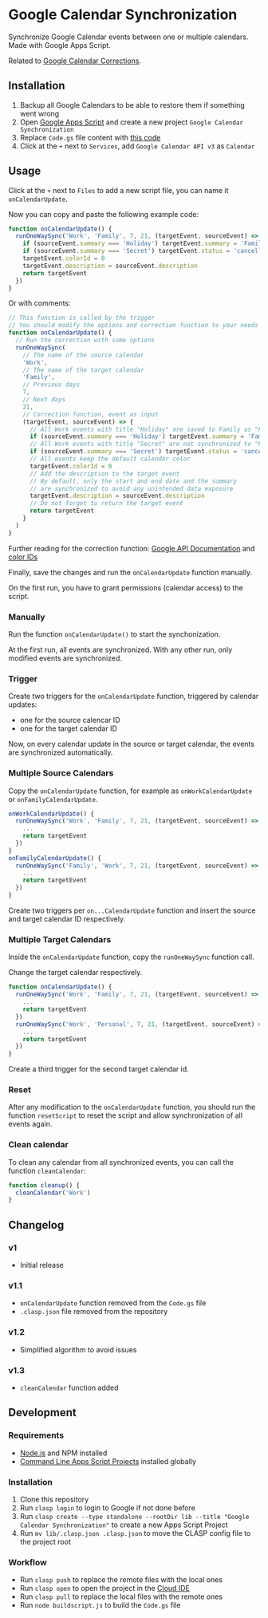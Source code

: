 # Google Calendar Synchronization

Synchronize Google Calendar events between one or multiple calendars. Made with Google Apps Script.

Related to [Google Calendar Corrections](https://github.com/scriptPilot/google-calendar-correction).

## Installation

1. Backup all Google Calendars to be able to restore them if something went wrong
2. Open [Google Apps Script](https://script.google.com/) and create a new project `Google Calendar Synchronization`
3. Replace `Code.gs` file content with [this code](dist/Code.gs)
4. Click at the `+` next to `Services`, add `Google Calendar API v3` as `Calendar`

## Usage

Click at the `+` next to `Files` to add a new script file, you can name it `onCalendarUpdate`.

Now you can copy and paste the following example code:

```js
function onCalendarUpdate() {
  runOneWaySync('Work', 'Family', 7, 21, (targetEvent, sourceEvent) => {     
    if (sourceEvent.summary === 'Holiday') targetEvent.summary = 'Family Time'
    if (sourceEvent.summary === 'Secret') targetEvent.status = 'cancelled'
    targetEvent.colorId = 0
    targetEvent.description = sourceEvent.description
    return targetEvent
  })
}
```

Or with comments:

```js
// This function is called by the trigger
// You should modify the options and correction function to your needs
function onCalendarUpdate() {
  // Run the correction with some options
  runOneWaySync(
    // The name of the source calendar
    'Work',    
    // The name of the target calendar
    'Family',
    // Previous days
    7,
    // Next days
    21,
    // Correction function, event as input 
    (targetEvent, sourceEvent) => {     
      // All Work events with title "Holiday" are saved to Family as "Family Time"
      if (sourceEvent.summary === 'Holiday') targetEvent.summary = 'Family Time'
      // All Work events with title "Secret" are not synchronized to "Family"
      if (sourceEvent.summary === 'Secret') targetEvent.status = 'cancelled'
      // All events keep the default calendar color
      targetEvent.colorId = 0
      // Add the description to the target event
      // By default, only the start and end date and the summary
      // are synchronized to avoid any unintended data exposure
      targetEvent.description = sourceEvent.description
      // Do not forget to return the target event
      return targetEvent
    }
  )
}
```

Further reading for the correction function: [Google API Documentation](https://developers.google.com/calendar/api/v3/reference/events) and [color IDs](https://storage.googleapis.com/support-forums-api/attachment/message-114058730-1008415079352027267.jpg)

Finally, save the changes and run the `onCalendarUpdate` function manually.

On the first run, you have to grant permissions (calendar access) to the script.

### Manually

Run the function `onCalendarUpdate()` to start the synchonization.

At the first run, all events are synchronized. With any other run, only modified events are synchronized.

### Trigger

Create two triggers for the `onCalendarUpdate` function, triggered by calendar updates:
- one for the source calencar ID
- one for the target calendar ID

Now, on every calendar update in the source or target calendar, the events are synchronized automatically.

### Multiple Source Calendars

Copy the `onCalendarUpdate` function, for example as `onWorkCalendarUpdate` or `onFamilyCalendarUpdate`.

```js
onWorkCalendarUpdate() {
  runOneWaySync('Work', 'Family', 7, 21, (targetEvent, sourceEvent) => {  
    ...
    return targetEvent
  })
}
onFamilyCalendarUpdate() {
  runOneWaySync('Family', 'Work', 7, 21, (targetEvent, sourceEvent) => {  
    ...
    return targetEvent
  })
}
```

Create two triggers per `on...CalendarUpdate` function and insert the source and target calendar ID respectively.

### Multiple Target Calendars

Inside the `onCalendarUpdate` function, copy the `runOneWaySync` function call.

Change the target calendar respectively.

```js
function onCalendarUpdate() {
  runOneWaySync('Work', 'Family', 7, 21, (targetEvent, sourceEvent) => {     
    ...
    return targetEvent
  })
  runOneWaySync('Work', 'Personal', 7, 21, (targetEvent, sourceEvent) => {     
    ...
    return targetEvent
  })
}
```

Create a third trigger for the second target calendar id.

### Reset

After any modification to the `onCalendarUpdate` function, you should run the function `resetScript` to reset the script and allow synchronization of all events again.

### Clean calendar

To clean any calendar from all synchronized events, you can call the function `cleanCalendar`:

```js
function cleanup() {
  cleanCalendar('Work')
}
```

## Changelog

### v1

- Initial release

### v1.1

- `onCalendarUpdate` function removed from the `Code.gs` file
- `.clasp.json` file removed from the repository

### v1.2

- Simplified algorithm to avoid issues

### v1.3

- `cleanCalendar` function added

## Development

### Requirements

* [Node.js](https://nodejs.org/) and NPM installed
* [Command Line Apps Script Projects](https://github.com/google/clasp) installed globally

### Installation

1. Clone this repository
2. Run `clasp login` to login to Google if not done before
3. Run `clasp create --type standalone --rootDir lib --title "Google Calendar Synchronization"` to create a new Apps Script Project
4. Run `mv lib/.clasp.json .clasp.json` to move the CLASP config file to the project root

### Workflow

* Run `clasp push` to replace the remote files with the local ones
* Run `clasp open` to open the project in the [Cloud IDE](https://script.google.com/)
* Run `clasp pull` to replace the local files with the remote ones
* Run `node buildscript.js` to build the `Code.gs` file
